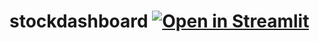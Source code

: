 # stockdashboard [![Open in Streamlit](https://static.streamlit.io/badges/streamlit_badge_black_white.svg)](https://share.streamlit.io/rejipmathew/stockdashboard1/main/stockdashboard.py)